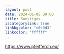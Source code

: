 ```yaml
---
layout: post
date: 2024-01-05 09:00
title: Sonstiges 
iscategorylink: true
linkbgcolor: "c0c9d3"
linkcolor: "ffffff"
---
```

https://www.pfeifferch.eu/
